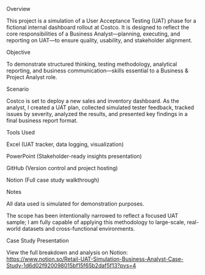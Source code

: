 Overview

This project is a simulation of a User Acceptance Testing (UAT) phase for a fictional internal dashboard rollout at Costco. It is designed to reflect the core responsibilities of a Business Analyst—planning, executing, and reporting on UAT—to ensure quality, usability, and stakeholder alignment.

Objective

To demonstrate structured thinking, testing methodology, analytical reporting, and business communication—skills essential to a Business & Project Analyst role.

Scenario

Costco is set to deploy a new sales and inventory dashboard. As the analyst, I created a UAT plan, collected simulated tester feedback, tracked issues by severity, analyzed the results, and presented key findings in a final business report format.

Tools Used

Excel (UAT tracker, data logging, visualization)

PowerPoint (Stakeholder-ready insights presentation)

GitHub (Version control and project hosting)

Notion (Full case study walkthrough)

Notes

All data used is simulated for demonstration purposes.

The scope has been intentionally narrowed to reflect a focused UAT sample; I am fully capable of applying this methodology to large-scale, real-world datasets and cross-functional environments.

Case Study Presentation

View the full breakdown and analysis on Notion: https://www.notion.so/Retail-UAT-Simulation-Business-Analyst-Case-Study-1d6d02f920098015bf15f65b2daf5f13?pvs=4
